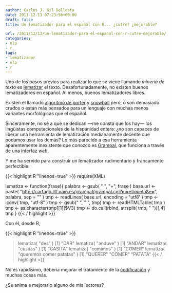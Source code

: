 ```yaml
---
author: Carlos J. Gil Bellosta
date: 2011-12-13 07:23:56+00:00
draft: false
title: Un lematizador para el español con R... ¿cutre? ¿mejorable?

url: /2011/12/13/un-lematizador-para-el-espanol-con-r-cutre-mejorable/
categories:
- nlp
- r
tags:
- lematizador
- nlp
- r
---
```


Uno de los pasos previos para realizar lo que se viene llamando _minería de texto_ es [lematizar](http://es.wikipedia.org/wiki/Lematizaci%C3%B3n) el texto. Desafortunadamente, no existen buenos lematizadores en español. Al menos, buenos lematizadores libres.

Existen el llamado [algoritmo de porter](http://telemat.det.unifi.it/book/2001/wchange/download/stem_porter.html) y [snowball](http://snowball.tartarus.org/) pero, o son demasiado crudos o están más pensados para un lenguaje con muchas menos variantes morfológicas que el español.

Sinceramente, no sé a qué se dedican —me consta que los hay— los lingüistas computacionales de la hispanidad entera: ¿no son capaces de liberar una herramienta de lematización medianamente decente que podamos usar los demás? Lo más parecido a esa herramienta aparentemente inexistente que conozco es [Grampal](http://cartago.lllf.uam.es/grampal/grampal.cgi), que funciona a través de una interfaz _web_.

Y me ha servido para construir un lematizador rudimentario y francamente perfectible:


{{< highlight R "linenos=true" >}}
require(XML)

lematiza <- function(frase){
    palabra <- gsub( " ", "+", frase )
    base.url <- paste(
                "http://cartago.lllf.uam.es/grampal/grampal.cgi?m=etiqueta&e=",
                palabra, sep = "" )
    tmp <- readLines( base.url, encoding = 'utf8' )
    tmp <- iconv( tmp, "utf-8" )
    tmp <- gsub("&nbsp;", " ", tmp)
    tmp <- readHTMLTable( tmp )
    tmp <- as.character(tmp[[1]]$V3)
    tmp <- do.call(rbind, strsplit( tmp, " "))[,4]
    tmp
}
{{< / highlight >}}


Con él, desde R,


{{< highlight R "linenos=true" >}}
> lematiza( "des" )
[1] "DAR"
> lematiza( "anduve" )
[1] "ANDAR"
> lematiza( "casitas" )
[1] "CASITA"
> lematiza( "comimos" )
[1] "COMER"
> lematiza( "queremos comer patatas" )
[1] "QUERER" "COMER"  "PATATA"
{{< / highlight >}}


No es rapidísimo, debería mejorar el tratamiento de la [codificación](http://www.datanalytics.com/2011/09/06/codigos-de-caracteres-unicode-y-utf-8/) y muchas cosas más.

¿Se anima a mejorarlo alguno de mis lectores?




